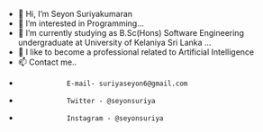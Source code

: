 - 👋 Hi, I’m Seyon Suriyakumaran
- 👀 I’m interested in Programming...
- 🌱 I’m currently studying as B.Sc(Hons) Software Engineering undergraduate at University of Kelaniya Sri Lanka ...
- 💞️ I like to become a professional related to Artificial Intelligence
- 📫 Contact me..
-                 E-mail- suriyaseyon6@gmail.com
-                 Twitter - @seyonsuriya
-                 Instagram - @seyonsuriya

<!---
seyonsuriya/seyonsuriya is a ✨ special ✨ repository because its `README.md` (this file) appears on your GitHub profile.
You can click the Preview link to take a look at your changes.
--->
